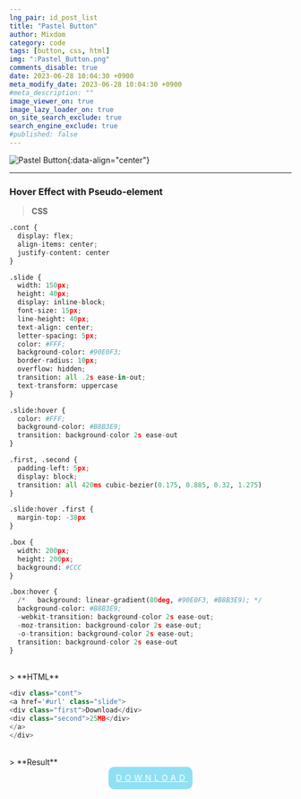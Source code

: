 ```yaml
---
lng_pair: id_post_list
title: "Pastel Button"
author: Mixdom
category: code 
tags: [button, css, html]
img: ":Pastel_Button.png"
comments_disable: true
date: 2023-06-28 10:04:30 +0900
meta_modify_date: 2023-06-28 10:04:30 +0900
#meta_description: ""
image_viewer_on: true
image_lazy_loader_on: true
on_site_search_exclude: true
search_engine_exclude: true
#published: false
---
```


![Pastel Button](:Pastel_Button.png){:data-align="center"}
***
### Hover Effect with Pseudo-element

> **CSS**

```python
.cont {
  display: flex;
  align-items: center;
  justify-content: center
}

.slide {
  width: 150px;
  height: 40px;
  display: inline-block;
  font-size: 15px;
  line-height: 40px;
  text-align: center;
  letter-spacing: 5px;
  color: #FFF;
  background-color: #90E0F3;
  border-radius: 10px;
  overflow: hidden;
  transition: all .2s ease-in-out;
  text-transform: uppercase
}

.slide:hover {
  color: #FFF;
  background-color: #B8B3E9;
  transition: background-color 2s ease-out
}

.first, .second {
  padding-left: 5px;
  display: block;
  transition: all 420ms cubic-bezier(0.175, 0.885, 0.32, 1.275)
}

.slide:hover .first {
  margin-top: -38px
}

.box {
  width: 200px;
  height: 200px;
  background: #CCC
}

.box:hover {
  /*   background: linear-gradient(80deg, #90E0F3, #B8B3E9); */
  background-color: #B8B3E9;
  -webkit-transition: background-color 2s ease-out;
  -moz-transition: background-color 2s ease-out;
  -o-transition: background-color 2s ease-out;
  transition: background-color 2s ease-out
}
```

<br/>
> **HTML**

```python
<div class="cont">
<a href='#url' class="slide">
<div class="first">Download</div>
<div class="second">25MB</div>
</a>
</div>
```

<br/>
> **Result**

<style>
.cont {
  display: flex;
  align-items: center;
  justify-content: center
}

.slide {
  width: 150px;
  height: 40px;
  display: inline-block;
  font-size: 15px;
  line-height: 40px;
  text-align: center;
  letter-spacing: 5px;
  color: #FFF;
  background-color: #90E0F3;
  border-radius: 10px;
  overflow: hidden;
  transition: all .2s ease-in-out;
  text-transform: uppercase
}

.slide:hover {
  color: #FFF;
  background-color: #B8B3E9;
  transition: background-color 2s ease-out
}

.first, .second {
  padding-left: 5px;
  display: block;
  transition: all 420ms cubic-bezier(0.175, 0.885, 0.32, 1.275)
}

.slide:hover .first {
  margin-top: -38px
}

.box {
  width: 200px;
  height: 200px;
  background: #CCC
}

.box:hover {
  /*   background: linear-gradient(80deg, #90E0F3, #B8B3E9); */
  background-color: #B8B3E9;
  -webkit-transition: background-color 2s ease-out;
  -moz-transition: background-color 2s ease-out;
  -o-transition: background-color 2s ease-out;
  transition: background-color 2s ease-out
}
</style>

<div class="cont">
<a href='#url' class="slide">
<div class="first">Download</div>
<div class="second">25MB</div>
</a>
</div>
